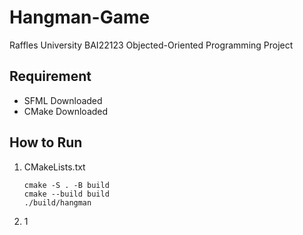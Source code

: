 # Hangman-Game

Raffles University BAI22123 Objected-Oriented Programming Project  


## Requirement 

* SFML Downloaded
* CMake Downloaded


## How to Run  

1. CMakeLists.txt

   ```
   cmake -S . -B build
   cmake --build build
   ./build/hangman
   ```
2. 1
